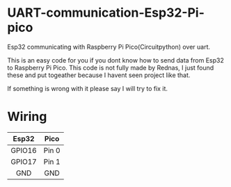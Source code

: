 # UART-communication-Esp32-Pi-pico
Esp32 communicating with Raspberry Pi Pico(Circuitpython) over uart.

This is an easy code for you if you dont know how to send data from Esp32 to Raspberry Pi Pico.
This code is not fully made by Rednas, I just found these and put togeather because I havent seen project like that.

If something is wrong with it please say I will try to fix it.

# Wiring

| Esp32         | Pico     |
|:-------------:|:--------:|
| GPIO16        | Pin 0    |
| GPIO17        | Pin 1    |
| GND           | GND      |

